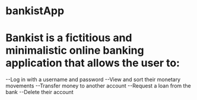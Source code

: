 # bankistApp
# Bankist is a fictitious and minimalistic online banking application that allows the user to:

--Log in with a username and password
--View and sort their monetary movements
--Transfer money to another account
--Request a loan from the bank
--Delete their account
